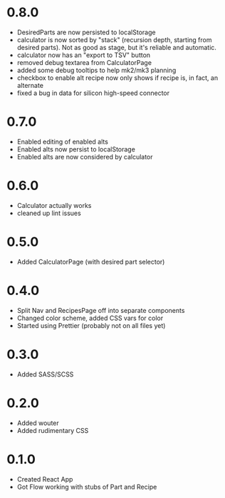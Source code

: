 # 0.8.0
- DesiredParts are now persisted to localStorage
- calculator is now sorted by "stack" (recursion depth, starting from desired parts). Not as good as stage, but it's reliable and automatic.
- calculator now has an "export to TSV" button
- removed debug textarea from CalculatorPage
- added some debug tooltips to help mk2/mk3 planning
- checkbox to enable alt recipe now only shows if recipe is, in fact, an alternate
- fixed a bug in data for silicon high-speed connector

# 0.7.0
- Enabled editing of enabled alts
- Enabled alts now persist to localStorage
- Enabled alts are now considered by calculator

# 0.6.0
- Calculator actually works
- cleaned up lint issues

# 0.5.0
- Added CalculatorPage (with desired part selector)

# 0.4.0
- Split Nav and RecipesPage off into separate components
- Changed color scheme, added CSS vars for color
- Started using Prettier (probably not on all files yet)

# 0.3.0
- Added SASS/SCSS

# 0.2.0
- Added wouter
- Added rudimentary CSS

# 0.1.0
- Created React App
- Got Flow working with stubs of Part and Recipe
